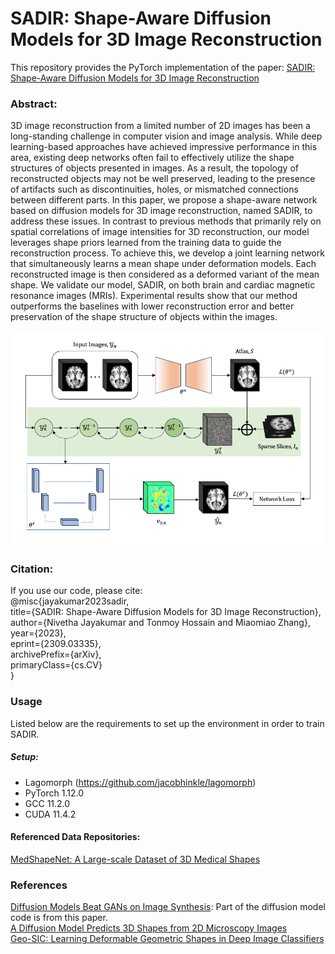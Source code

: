 # SADIR: Shape-Aware Diffusion Models for 3D Image Reconstruction
This repository provides the PyTorch implementation of the paper: [SADIR: Shape-Aware Diffusion Models for 3D Image Reconstruction](https://arxiv.org/abs/2309.03335)

### Abstract:
3D image reconstruction from a limited number of 2D images has been a long-standing challenge in computer vision and image analysis. While deep learning-based approaches have achieved impressive performance in this area, existing deep networks often fail to effectively utilize the shape structures of objects presented in images. As a result, the topology of reconstructed objects may not be well preserved, leading to the presence of artifacts such as discontinuities, holes, or mismatched connections between different parts. In this paper, we propose a shape-aware network based on diffusion models for 3D image reconstruction, named SADIR, to address these issues. In contrast to previous methods that primarily rely on spatial correlations of image intensities for 3D reconstruction, our model leverages shape priors learned from the training data to guide the reconstruction process. To achieve this, we develop a joint learning network that simultaneously learns a mean shape under deformation models. Each reconstructed image is then considered as a deformed variant of the mean shape. We validate our model, SADIR, on both brain and cardiac magnetic resonance images (MRIs). Experimental results show that our method outperforms the baselines with lower reconstruction error and better preservation of the shape structure of objects within the images.

![SADIR Network](network_architecture.png)

### Citation:
If you use our code, please cite: \
            @misc\{jayakumar2023sadir, \
                  title={SADIR: Shape-Aware Diffusion Models for 3D Image Reconstruction}, \
                  author={Nivetha Jayakumar and Tonmoy Hossain and Miaomiao Zhang},\
                  year={2023},\
                  eprint={2309.03335},\
                  archivePrefix={arXiv},\
                  primaryClass={cs.CV}\
            \}

### Usage
Listed below are the requirements to set up the environment in order to train SADIR.
##### Setup: 
- Lagomorph (https://github.com/jacobhinkle/lagomorph)
- PyTorch 1.12.0
- GCC 11.2.0
- CUDA 11.4.2 

#### Referenced Data Repositories:
[MedShapeNet: A Large-scale Dataset of 3D Medical Shapes](https://github.com/Jianningli/medshapenet-feedback) 

### References
[Diffusion Models Beat GANs on Image Synthesis](https://arxiv.org/abs/2105.05233): Part of the diffusion model code is from this paper. \
[A Diffusion Model Predicts 3D Shapes from 2D Microscopy Images](https://arxiv.org/abs/2208.14125) \
[Geo-SIC: Learning Deformable Geometric Shapes in Deep Image Classifiers](https://proceedings.neurips.cc/paper_files/paper/2022/file/b328c5bd9ff8e3a5e1be74baf4a7a456-Paper-Conference.pdf)
